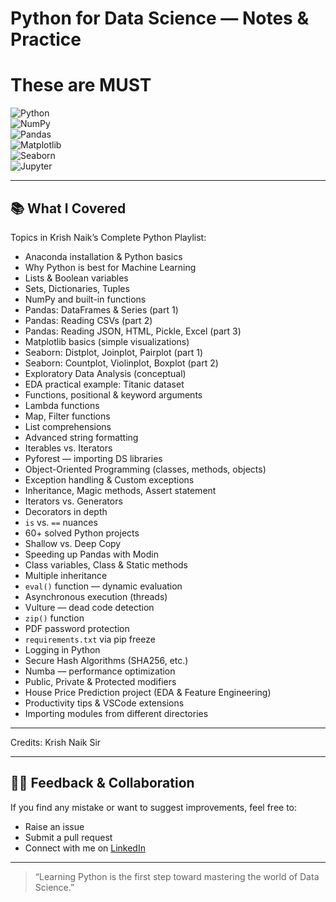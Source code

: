 # Python for Data Science — Notes & Practice  

# These are **MUST**

![Python](https://img.shields.io/badge/Python-3776AB?style=for-the-badge&logo=python&logoColor=white)  
![NumPy](https://img.shields.io/badge/NumPy-013243?style=for-the-badge&logo=numpy&logoColor=white)  
![Pandas](https://img.shields.io/badge/Pandas-150458?style=for-the-badge&logo=pandas&logoColor=white)  
![Matplotlib](https://img.shields.io/badge/Matplotlib-000000?style=for-the-badge&logo=plotly&logoColor=white)  
![Seaborn](https://img.shields.io/badge/Seaborn-3776AB?style=for-the-badge&logoColor=white)  
![Jupyter](https://img.shields.io/badge/Jupyter-F37626?style=for-the-badge&logo=jupyter&logoColor=white)  

---

## 📚 What I Covered
Topics in Krish Naik’s Complete Python Playlist:

- Anaconda installation & Python basics  
- Why Python is best for Machine Learning  
- Lists & Boolean variables  
- Sets, Dictionaries, Tuples  
- NumPy and built-in functions  
- Pandas: DataFrames & Series (part 1)  
- Pandas: Reading CSVs (part 2)  
- Pandas: Reading JSON, HTML, Pickle, Excel (part 3)  
- Matplotlib basics (simple visualizations)  
- Seaborn: Distplot, Joinplot, Pairplot (part 1)  
- Seaborn: Countplot, Violinplot, Boxplot (part 2)  
- Exploratory Data Analysis (conceptual)  
- EDA practical example: Titanic dataset  
- Functions, positional & keyword arguments  
- Lambda functions  
- Map, Filter functions  
- List comprehensions  
- Advanced string formatting  
- Iterables vs. Iterators  
- Pyforest — importing DS libraries  
- Object-Oriented Programming (classes, methods, objects)  
- Exception handling & Custom exceptions  
- Inheritance, Magic methods, Assert statement  
- Iterators vs. Generators  
- Decorators in depth  
- `is` vs. `==` nuances  
- 60+ solved Python projects  
- Shallow vs. Deep Copy  
- Speeding up Pandas with Modin  
- Class variables, Class & Static methods  
- Multiple inheritance  
- `eval()` function — dynamic evaluation  
- Asynchronous execution (threads)  
- Vulture — dead code detection  
- `zip()` function  
- PDF password protection  
- `requirements.txt` via pip freeze  
- Logging in Python  
- Secure Hash Algorithms (SHA256, etc.)  
- Numba — performance optimization  
- Public, Private & Protected modifiers  
- House Price Prediction project (EDA & Feature Engineering)  
- Productivity tips & VSCode extensions  
- Importing modules from different directories  

---

Credits: Krish Naik Sir 

---

## 🙋‍♂️ Feedback & Collaboration
If you find any mistake or want to suggest improvements, feel free to:
- Raise an issue  
- Submit a pull request  
- Connect with me on [LinkedIn](https://www.linkedin.com/in/kunal~saini/)  


---

> “Learning Python is the first step toward mastering the world of Data Science.”  




